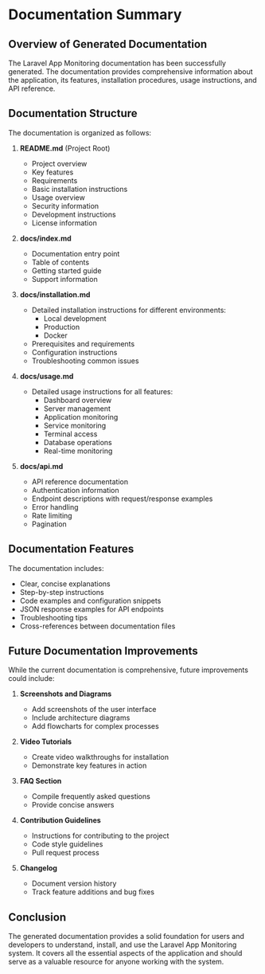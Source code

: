 # Documentation Summary

## Overview of Generated Documentation

The Laravel App Monitoring documentation has been successfully generated. The documentation provides comprehensive information about the application, its features, installation procedures, usage instructions, and API reference.

## Documentation Structure

The documentation is organized as follows:

1. **README.md** (Project Root)
   - Project overview
   - Key features
   - Requirements
   - Basic installation instructions
   - Usage overview
   - Security information
   - Development instructions
   - License information

2. **docs/index.md**
   - Documentation entry point
   - Table of contents
   - Getting started guide
   - Support information

3. **docs/installation.md**
   - Detailed installation instructions for different environments:
     - Local development
     - Production
     - Docker
   - Prerequisites and requirements
   - Configuration instructions
   - Troubleshooting common issues

4. **docs/usage.md**
   - Detailed usage instructions for all features:
     - Dashboard overview
     - Server management
     - Application monitoring
     - Service monitoring
     - Terminal access
     - Database operations
     - Real-time monitoring

5. **docs/api.md**
   - API reference documentation
   - Authentication information
   - Endpoint descriptions with request/response examples
   - Error handling
   - Rate limiting
   - Pagination

## Documentation Features

The documentation includes:

- Clear, concise explanations
- Step-by-step instructions
- Code examples and configuration snippets
- JSON response examples for API endpoints
- Troubleshooting tips
- Cross-references between documentation files

## Future Documentation Improvements

While the current documentation is comprehensive, future improvements could include:

1. **Screenshots and Diagrams**
   - Add screenshots of the user interface
   - Include architecture diagrams
   - Add flowcharts for complex processes

2. **Video Tutorials**
   - Create video walkthroughs for installation
   - Demonstrate key features in action

3. **FAQ Section**
   - Compile frequently asked questions
   - Provide concise answers

4. **Contribution Guidelines**
   - Instructions for contributing to the project
   - Code style guidelines
   - Pull request process

5. **Changelog**
   - Document version history
   - Track feature additions and bug fixes

## Conclusion

The generated documentation provides a solid foundation for users and developers to understand, install, and use the Laravel App Monitoring system. It covers all the essential aspects of the application and should serve as a valuable resource for anyone working with the system.

